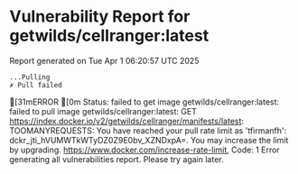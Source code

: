 # Vulnerability Report for getwilds/cellranger:latest

Report generated on Tue Apr  1 06:20:57 UTC 2025

    ...Pulling
    ✗ Pull failed
[31mERROR  [0m Status: failed to get image getwilds/cellranger:latest: failed to pull image getwilds/cellranger:latest: GET https://index.docker.io/v2/getwilds/cellranger/manifests/latest: TOOMANYREQUESTS: You have reached your pull rate limit as 'tfirmanfh': dckr_jti_hVUMWTkWTyDZ0Z9E0bv_XZNDxpA=. You may increase the limit by upgrading. https://www.docker.com/increase-rate-limit, Code: 1 
Error generating all vulnerabilities report. Please try again later.
